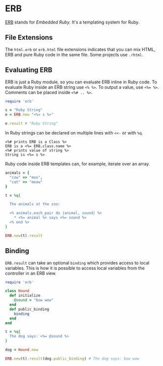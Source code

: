 # ERB

[ERB](http://www.ruby-doc.org/stdlib-1.9.3/libdoc/erb/rdoc/ERB.html) stands for *Embedded Ruby*. It's a templating system for Ruby.

## File Extensions

The `html.erb` or `erb.html` file extensions indicates that you can mix HTML, ERB and pure Ruby code in the same file. Some projects use `.rhtml`.
		
## Evaluating ERB

ERB is just a Ruby module, so you can evaluate ERB inline in Ruby code. To evaluate Ruby inside an ERB string use `<% %>`. To output a value, use `<%= %>`. Comments can be placed inside `<%# .. %>`.

```ruby
require 'erb'

s = "Ruby String"
e = ERB.new "<%= s %>"

e.result # "Ruby String"
```

In Ruby strings can be declared on multiple lines with `<<-` or with `%q`. 

``` erb
<%# prints ERB is a Class %>
ERB is a <%= ERB.class.name %>
<%# prints value of string %>
String is <%= s %>
```

Ruby code inside ERB templates can, for example, iterate over an array.

```ruby
animals = {
  "cow" => "moo",
  "cat" => "meow"
}

t = %q{

  The animals at the zoo:

  <% animals.each_pair do |animal, sound| %>
    * <%= animal %> says <%= sound %>
  <% end %>
}

ERB.new(t).result
```

## Binding

`ERB.result` can take an optional `binding` which provides access to local variables. This is how it is possible to access local variables from the controller in an ERB view.

``` ruby
require 'erb'

class Hound
  def initialize
    @sound = "bow wow"
  end
  def public_binding
    binding
  end
end

t = %q{
  The dog says: <%= @sound %>
}

dog = Hound.new

ERB.new(t).result(dog.public_binding) # The dog says: bow wow
```
